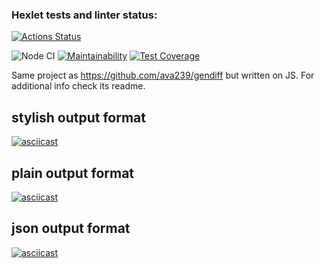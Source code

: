 ### Hexlet tests and linter status:
[![Actions Status](https://github.com/ava239/frontend-project-lvl2/workflows/hexlet-check/badge.svg)](https://github.com/ava239/frontend-project-lvl2/actions)

![Node CI](https://github.com/ava239/frontend-project-lvl2/workflows/Node%20CI/badge.svg)
[![Maintainability](https://api.codeclimate.com/v1/badges/4fed7f6572ae0a06f540/maintainability)](https://codeclimate.com/github/ava239/frontend-project-lvl2/maintainability)
[![Test Coverage](https://api.codeclimate.com/v1/badges/4fed7f6572ae0a06f540/test_coverage)](https://codeclimate.com/github/ava239/frontend-project-lvl2/test_coverage)

Same project as https://github.com/ava239/gendiff but written on JS. For additional info check its readme.

## stylish output format
[![asciicast](https://asciinema.org/a/MDsDJWM6E4VkPBDuFYg64R3dm.svg)](https://asciinema.org/a/MDsDJWM6E4VkPBDuFYg64R3dm)

## plain output format
[![asciicast](https://asciinema.org/a/LbYmQiJVl30ZnICQY58uIUQBO.svg)](https://asciinema.org/a/LbYmQiJVl30ZnICQY58uIUQBO)

## json output format
[![asciicast](https://asciinema.org/a/bKmwBFJPerb5rDUhhzLbCebLG.svg)](https://asciinema.org/a/bKmwBFJPerb5rDUhhzLbCebLG)